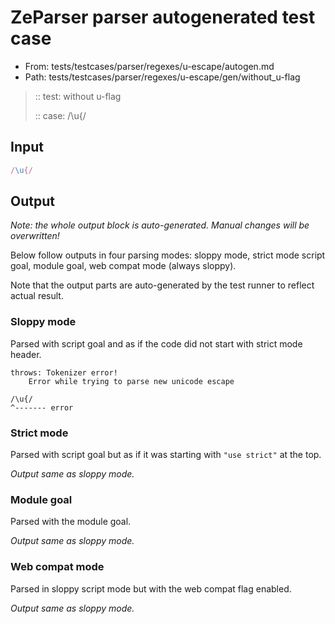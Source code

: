 # ZeParser parser autogenerated test case

- From: tests/testcases/parser/regexes/u-escape/autogen.md
- Path: tests/testcases/parser/regexes/u-escape/gen/without_u-flag

> :: test: without u-flag
>
> :: case: /\u{/

## Input


`````js
/\u{/
`````

## Output

_Note: the whole output block is auto-generated. Manual changes will be overwritten!_

Below follow outputs in four parsing modes: sloppy mode, strict mode script goal, module goal, web compat mode (always sloppy).

Note that the output parts are auto-generated by the test runner to reflect actual result.

### Sloppy mode

Parsed with script goal and as if the code did not start with strict mode header.

`````
throws: Tokenizer error!
    Error while trying to parse new unicode escape

/\u{/
^------- error
`````

### Strict mode

Parsed with script goal but as if it was starting with `"use strict"` at the top.

_Output same as sloppy mode._

### Module goal

Parsed with the module goal.

_Output same as sloppy mode._

### Web compat mode

Parsed in sloppy script mode but with the web compat flag enabled.

_Output same as sloppy mode._
